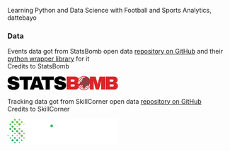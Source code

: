 Learning Python and Data Science with Football and Sports Analytics, dattebayo

### Data

Events data got from StatsBomb open data [repository on GitHub](https://github.com/statsbomb/open-data) and their [python wrapper library](https://github.com/statsbomb/statsbombpy) for it  
Credits to StatsBomb

<img src="statsbomb_logo.png" width="250"/>

Tracking data got from SkillCorner open data [repository on GitHub](https://github.com/SkillCorner/opendata)  
Credits to SkillCorner

<img src="skillcorner_logo.svg" width="250"/>
